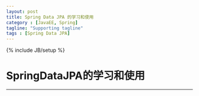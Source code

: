 ```yaml
---
layout: post
title: Spring Data JPA 的学习和使用
category : [JavaEE, Spring]
tagline: "Supporting tagline"
tags : [Spring Data JPA]
---
```

{% include JB/setup %}
# SpringDataJPA的学习和使用
---

<!--break-->